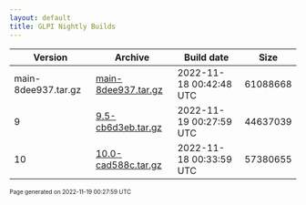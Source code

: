 ```yaml
---
layout: default
title: GLPI Nightly Builds
---
```


Version|Archive|Build date|Size
---|---|---|---
main-8dee937.tar.gz|[main-8dee937.tar.gz](main-8dee937.tar.gz)|2022-11-18 00:42:48 UTC|61088668
9|[9.5-cb6d3eb.tar.gz](9.5-cb6d3eb.tar.gz)|2022-11-19 00:27:59 UTC|44637039
10|[10.0-cad588c.tar.gz](10.0-cad588c.tar.gz)|2022-11-18 00:33:59 UTC|57380655

<font size="1">Page generated on 2022-11-19 00:27:59 UTC</font>
